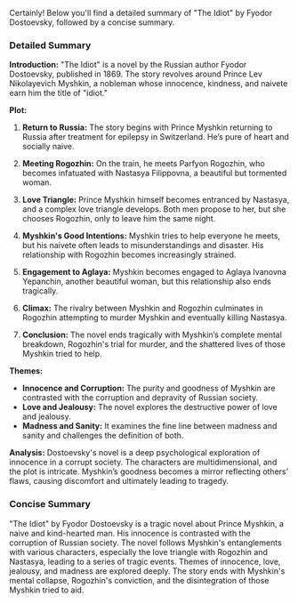 Certainly! Below you'll find a detailed summary of "The Idiot" by Fyodor Dostoevsky, followed by a concise summary.

### Detailed Summary

**Introduction:**
"The Idiot" is a novel by the Russian author Fyodor Dostoevsky, published in 1869. The story revolves around Prince Lev Nikolayevich Myshkin, a nobleman whose innocence, kindness, and naivete earn him the title of "idiot."

**Plot:**

1. **Return to Russia:** The story begins with Prince Myshkin returning to Russia after treatment for epilepsy in Switzerland. He’s pure of heart and socially naive.

2. **Meeting Rogozhin:** On the train, he meets Parfyon Rogozhin, who becomes infatuated with Nastasya Filippovna, a beautiful but tormented woman.

3. **Love Triangle:** Prince Myshkin himself becomes entranced by Nastasya, and a complex love triangle develops. Both men propose to her, but she chooses Rogozhin, only to leave him the same night.

4. **Myshkin's Good Intentions:** Myshkin tries to help everyone he meets, but his naivete often leads to misunderstandings and disaster. His relationship with Rogozhin becomes increasingly strained.

5. **Engagement to Aglaya:** Myshkin becomes engaged to Aglaya Ivanovna Yepanchin, another beautiful woman, but this relationship also ends tragically.

6. **Climax:** The rivalry between Myshkin and Rogozhin culminates in Rogozhin attempting to murder Myshkin and eventually killing Nastasya.

7. **Conclusion:** The novel ends tragically with Myshkin’s complete mental breakdown, Rogozhin's trial for murder, and the shattered lives of those Myshkin tried to help.

**Themes:**
- **Innocence and Corruption:** The purity and goodness of Myshkin are contrasted with the corruption and depravity of Russian society.
- **Love and Jealousy:** The novel explores the destructive power of love and jealousy.
- **Madness and Sanity:** It examines the fine line between madness and sanity and challenges the definition of both.

**Analysis:**
Dostoevsky's novel is a deep psychological exploration of innocence in a corrupt society. The characters are multidimensional, and the plot is intricate. Myshkin’s goodness becomes a mirror reflecting others’ flaws, causing discomfort and ultimately leading to tragedy.

### Concise Summary
"The Idiot" by Fyodor Dostoevsky is a tragic novel about Prince Myshkin, a naive and kind-hearted man. His innocence is contrasted with the corruption of Russian society. The novel follows Myshkin's entanglements with various characters, especially the love triangle with Rogozhin and Nastasya, leading to a series of tragic events. Themes of innocence, love, jealousy, and madness are explored deeply. The story ends with Myshkin's mental collapse, Rogozhin's conviction, and the disintegration of those Myshkin tried to aid.